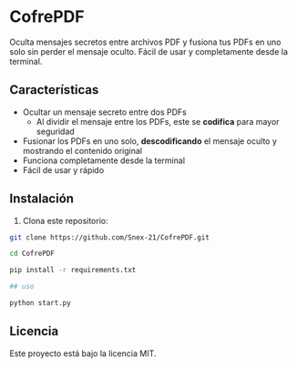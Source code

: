# CofrePDF

Oculta mensajes secretos entre archivos PDF y fusiona tus PDFs en uno solo sin perder el mensaje oculto. 
Fácil de usar y completamente desde la terminal.


## Características

- Ocultar un mensaje secreto entre dos PDFs
  - Al dividir el mensaje entre los PDFs, este se **codifica** para mayor seguridad
- Fusionar los PDFs en uno solo, **descodificando** el mensaje oculto y mostrando el contenido original
- Funciona completamente desde la terminal
- Fácil de usar y rápido


## Instalación

1. Clona este repositorio:
```bash
git clone https://github.com/Snex-21/CofrePDF.git
```
```bash
cd CofrePDF
```
```bash
pip install -r requirements.txt
```
```bash 
## uso

python start.py

```
## Licencia

Este proyecto está bajo la licencia MIT.

